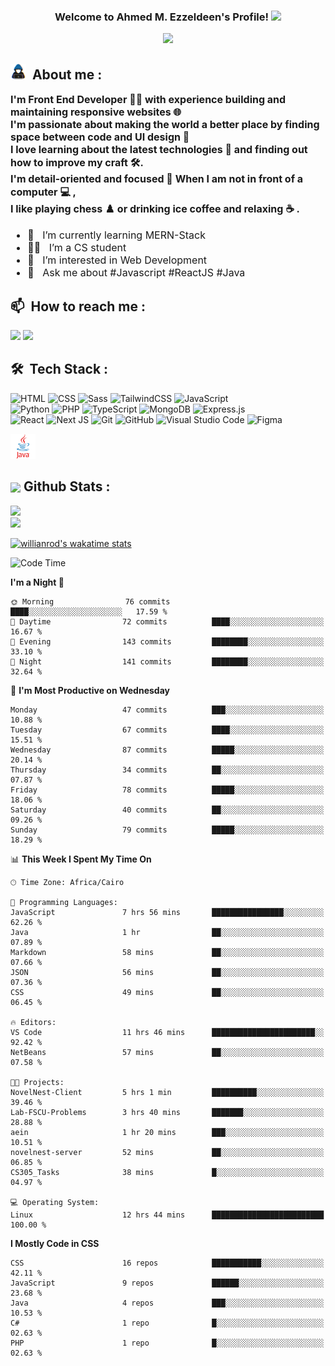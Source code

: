 <h3 align="center">
  Welcome to Ahmed M. Ezzeldeen's Profile!
  <img src="https://media.giphy.com/media/hvRJCLFzcasrR4ia7z/giphy.gif" width="28">
</h3>

<!-- Typing SVG by DenverCoder1 - https://github.com/DenverCoder1/readme-typing-svg -->
<p align="center">
  <a href="https://github.com/DenverCoder1/readme-typing-svg"><img src="https://readme-typing-svg.herokuapp.com/?lines=I'm%20Junior%20Software%20Engineer%20👨‍💻;I'm%20Front-End%20developer;Always%20learning%20new%20things&font=Fira%20Code&center=true&width=440&height=45&color=2196f3&vCenter=true&size=24"></a>
</p>

## <img src ="https://github.com/0xAbdulKhalid/0xAbdulKhalid/raw/main/assets/mdImages/about_me.gif" width=25px> &nbsp;About me :

<p Style="font-size:16px; font-weight:bold; ">
I'm Front End Developer 🧑‍💻 with experience building and maintaining responsive websites 🌐<br>
I'm passionate about making the world a better place by finding space between code and UI design 🎨<br>
I love learning about the latest technologies 🚀 and finding out how to improve my craft 🛠️.<br> I'm detail-oriented and focused 🤏 
When I am not in front of a computer 💻️ ,<br> I like playing chess ♟️ or drinking ice coffee and relaxing ☕️ .
</p>

<ul style="font-size:16px">
<li>🌱 &nbsp; I’m currently learning MERN-Stack</li>
<li>👨‍💻 &nbsp; I’m a CS student</li>
<li>👀 &nbsp; I’m interested in Web Development</li>
<li>💬 &nbsp; Ask me about #Javascript #ReactJS #Java</li>
</ul>

## 📫 &nbsp;How to reach me :

<a href="https://www.linkedin.com/in/ahmed3zzeldeen/" target="_blank"><img src="https://img.shields.io/badge/-Ahmed%20M.%20Ezzeldeen-0077B5?style=for-the-badge&logo=Linkedin&logoColor=white"/></a>
<a href="https://telegram.me/Ahmed3zzeldeen" target="_blank"><img src="https://img.shields.io/badge/-Ahmed%20M.%20Ezzeldeen-0077B5?style=for-the-badge&logo=Telegram&logoColor=white"/></a>

## 🛠 &nbsp;Tech Stack :

![HTML](https://img.shields.io/badge/HTML5-E34F26?style=for-the-badge&logo=html5&logoColor=white) ![CSS](https://img.shields.io/badge/CSS3-1572B6?style=for-the-badge&logo=css3&logoColor=white) ![Sass](https://img.shields.io/badge/Sass-CC6699?style=for-the-badge&logo=sass&logoColor=white) ![TailwindCSS](https://img.shields.io/badge/tailwindcss-%2338B2AC.svg?style=for-the-badge&logo=tailwind-css&logoColor=white) ![JavaScript](https://img.shields.io/badge/JavaScript-323330?style=for-the-badge&logo=javascript&logoColor=F7DF1E) </br> ![Python](https://img.shields.io/badge/Python-FFD43B?style=for-the-badge&logo=python&logoColor=blue) ![PHP](https://img.shields.io/badge/PHP-777BB4?style=for-the-badge&logo=php&logoColor=white) ![TypeScript](https://img.shields.io/badge/typescript-%23007ACC.svg?style=for-the-badge&logo=typescript&logoColor=white) ![MongoDB](https://img.shields.io/badge/MongoDB-%234ea94b.svg?style=for-the-badge&logo=mongodb&logoColor=white) ![Express.js](https://img.shields.io/badge/express.js-%23404d59.svg?style=for-the-badge&logo=express&logoColor=%2361DAFB) </br> ![React](https://img.shields.io/badge/react-%2320232a.svg?style=for-the-badge&logo=react&logoColor=%2361DAFB) ![Next JS](https://img.shields.io/badge/Next-black?style=for-the-badge&logo=next.js&logoColor=white) ![Git](https://img.shields.io/badge/GIT-E44C30?style=for-the-badge&logo=git&logoColor=white) ![GitHub](https://img.shields.io/badge/GitHub-100000?style=for-the-badge&logo=github&logoColor=white) ![Visual Studio Code](https://img.shields.io/badge/VSCode-0078D4?style=for-the-badge&logo=visual%20studio%20code&logoColor=white) ![Figma](https://img.shields.io/badge/figma-%23F24E1E.svg?style=for-the-badge&logo=figma&logoColor=white)&nbsp;

<a href="https://www.java.com" target="_blank"> <img src="https://raw.githubusercontent.com/devicons/devicon/master/icons/java/java-original-wordmark.svg" alt="java" width="40" height="40"/></a>

<!-- ![Figma](https://img.shields.io/badge/figma-05122A.svg?style=for-the-badge&logo=figma&logoColor=white) -->

## <img src = "https://media.giphy.com/media/iY8CRBdQXODJSCERIr/giphy.gif" align="center" width ="30px"> Github Stats :

![](https://github-readme-stats.vercel.app/api?username=Ahmed3zzeldeen&theme=tokyonight&hide_border=false&include_all_commits=false&count_private=false)<br/>
![](https://github-readme-streak-stats.herokuapp.com/?user=Ahmed3zzeldeen&theme=tokyonight&hide_border=false)<br/>

[![willianrod's wakatime stats](https://github-readme-stats.vercel.app/api/wakatime?username=ahmed3zzeldeen&layout=compact)](https://github.com/anuraghazra/github-readme-stats)

<!--START_SECTION:waka-->
![Code Time](http://img.shields.io/badge/Code%20Time-705%20hrs%2056%20mins-blue)

**I'm a Night 🦉** 

```text
🌞 Morning                76 commits          ████░░░░░░░░░░░░░░░░░░░░░   17.59 % 
🌆 Daytime                72 commits          ████░░░░░░░░░░░░░░░░░░░░░   16.67 % 
🌃 Evening                143 commits         ████████░░░░░░░░░░░░░░░░░   33.10 % 
🌙 Night                  141 commits         ████████░░░░░░░░░░░░░░░░░   32.64 % 
```
📅 **I'm Most Productive on Wednesday** 

```text
Monday                   47 commits          ███░░░░░░░░░░░░░░░░░░░░░░   10.88 % 
Tuesday                  67 commits          ████░░░░░░░░░░░░░░░░░░░░░   15.51 % 
Wednesday                87 commits          █████░░░░░░░░░░░░░░░░░░░░   20.14 % 
Thursday                 34 commits          ██░░░░░░░░░░░░░░░░░░░░░░░   07.87 % 
Friday                   78 commits          █████░░░░░░░░░░░░░░░░░░░░   18.06 % 
Saturday                 40 commits          ██░░░░░░░░░░░░░░░░░░░░░░░   09.26 % 
Sunday                   79 commits          █████░░░░░░░░░░░░░░░░░░░░   18.29 % 
```


📊 **This Week I Spent My Time On** 

```text
🕑︎ Time Zone: Africa/Cairo

💬 Programming Languages: 
JavaScript               7 hrs 56 mins       ████████████████░░░░░░░░░   62.26 % 
Java                     1 hr                ██░░░░░░░░░░░░░░░░░░░░░░░   07.89 % 
Markdown                 58 mins             ██░░░░░░░░░░░░░░░░░░░░░░░   07.66 % 
JSON                     56 mins             ██░░░░░░░░░░░░░░░░░░░░░░░   07.36 % 
CSS                      49 mins             ██░░░░░░░░░░░░░░░░░░░░░░░   06.45 % 

🔥 Editors: 
VS Code                  11 hrs 46 mins      ███████████████████████░░   92.42 % 
NetBeans                 57 mins             ██░░░░░░░░░░░░░░░░░░░░░░░   07.58 % 

🐱‍💻 Projects: 
NovelNest-Client         5 hrs 1 min         ██████████░░░░░░░░░░░░░░░   39.46 % 
Lab-FSCU-Problems        3 hrs 40 mins       ███████░░░░░░░░░░░░░░░░░░   28.88 % 
aein                     1 hr 20 mins        ███░░░░░░░░░░░░░░░░░░░░░░   10.51 % 
novelnest-server         52 mins             ██░░░░░░░░░░░░░░░░░░░░░░░   06.85 % 
CS305_Tasks              38 mins             █░░░░░░░░░░░░░░░░░░░░░░░░   04.97 % 

💻 Operating System: 
Linux                    12 hrs 44 mins      █████████████████████████   100.00 % 
```

**I Mostly Code in CSS** 

```text
CSS                      16 repos            ███████████░░░░░░░░░░░░░░   42.11 % 
JavaScript               9 repos             ██████░░░░░░░░░░░░░░░░░░░   23.68 % 
Java                     4 repos             ███░░░░░░░░░░░░░░░░░░░░░░   10.53 % 
C#                       1 repo              █░░░░░░░░░░░░░░░░░░░░░░░░   02.63 % 
PHP                      1 repo              █░░░░░░░░░░░░░░░░░░░░░░░░   02.63 % 
```




<!--END_SECTION:waka-->
